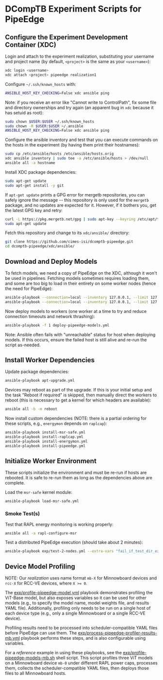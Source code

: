 # DCompTB Experiment Scripts for PipeEdge

## Configure the Experiment Development Container (XDC)

Login and attach to the experiment realization, substituting your username and project name (by default, `<project>` is the same as your `<username>`):

```sh
xdc login <username>
xdc attach <project> pipeedge realization1
```

Configure `~/.ssh/known_hosts` with:

```sh
ANSIBLE_HOST_KEY_CHECKING=False xdc ansible ping
```

Note: if you receive an error like "Cannot write to ControlPath", fix some file and directory ownerships and try again (an apparent bug in `xdc` because it has setuid as root):

```sh
sudo chown $USER:$USER ~/.ssh/known_hosts
sudo chown -R $USER:$USER ~/.ansible
ANSIBLE_HOST_KEY_CHECKING=False xdc ansible ping
```

Configure the ansible inventory and test that you can execute commands on the hosts in the experiment (by having them print their hostnames):

```sh
sudo cp /etc/ansible/hosts /etc/ansible/hosts.orig
xdc ansible inventory | sudo tee -a /etc/ansible/hosts > /dev/null
ansible all -a hostname
```

Install XDC package dependencies:

```sh
sudo apt-get update
sudo apt-get install -y git
```

If `apt-get update` prints a GPG error for mergetb repositories, you can safely ignore the message -- this repository is only used for the `mergetb` package, and no updates are expected for it.
However, if it bothers you, get the latest GPG key and retry:

```sh
curl -L https://pkg.mergetb.net/gpg | sudo apt-key --keyring /etc/apt/trusted.gpg.d/mergetb.gpg add -
sudo apt-get update
```

Fetch this repository and change to its `xdc/ansible/` directory:

```sh
git clone https://github.com/cimes-isi/dcomptb-pipeedge.git
cd dcomptb-pipeedge/xdc/ansible/
```


## Download and Deploy Models

To fetch models, we need a copy of PipeEdge on the XDC, although it won't be used in pipelines.
Fetching models sometimes requires loading them, and some are too big to load in their entirety on some worker nodes (hence the need for PipeEdge):

```sh
ansible-playbook --connection=local --inventory 127.0.0.1, --limit 127.0.0.1 install-pipeedge.yml
ansible-playbook --connection=local --inventory 127.0.0.1, --limit 127.0.0.1 fetch-pipeedge-models.yml
```

Now deploy models to workers (one worker at a time to try and reduce connection timeouts and network thrashing):

```sh
ansible-playbook -f 1 deploy-pipeedge-models.yml
```

Note: Ansible often fails with "unreachable" status for host when deploying models.
If this occurs, ensure the failed host is still alive and re-run the script as-needed.


## Install Worker Dependencies

Update package dependencies:

```sh
ansible-playbook apt-upgrade.yml
```

Devices may reboot as part of the upgrade.
If this is your initial setup and the task "Reboot if required" is skipped, then manually direct the workers to reboot (this is necessary to get a kernel for which headers are available):

```sh
ansible all -b -m reboot
```

Now install custom dependencies (NOTE: there is a partial ordering for these scripts, e.g., `energymon` depends on `raplcap`):

```sh
ansible-playbook install-msr-safe.yml
ansible-playbook install-raplcap.yml
ansible-playbook install-energymon.yml
ansible-playbook install-pipeedge.yml
```


## Initialize Worker Environment

These scripts initialize the environment and must be re-run if hosts are rebooted.
It is safe to re-run them as long as the dependencies above are complete.

Load the `msr-safe` kernel module:

```sh
ansible-playbook load-msr-safe.yml
```

### Smoke Test(s)

Test that RAPL energy monitoring is working properly:

```sh
ansible all -a rapl-configure-msr
```

Test a distributed PipeEdge execution (should take about 2 minutes):

```sh
ansible-playbook exp/test-2-nodes.yml --extra-vars "fail_if_test_dir_exists=false"
```


## Device Model Profiling

NOTE: Our _realization_ uses name format `mb-X` for Minnowboard devices and `rcc-X` for RCC-VE devices, where `X >= 0`.

The [exp/profile-pipeedge-model.yml](./ansible/exp/profile-pipeedge-model.yml) playbook demonstrates profiling the ViT-Base model, but also exposes variables so it can be used for other models (e.g., to specify the model name, model weights file, and results YAML file).
Additionally, profiling only needs to be run on a single host of each device type (e.g., only a single Minnowboard or a single RCC-VE device).

Profiling results need to be processed into scheduler-compatible YAML files before PipeEdge can use them.
The [exp/process-pipeedge-profiler-results-mb.yml](./ansible/exp/process-pipeedge-profiler-results-mb.yml) playbook performs these steps, and is also configurable using variables.

For a _reference_ example in using these playbooks, see the [exp/profile-pipeedge-models-mb.sh](./ansible/exp/profile-pipeedge-models-mb.sh) shell script.
This script profiles three ViT models on a Minnowboard device `mb-0` under different RAPL power caps, processes them, collects the scheduler-compatible YAML files, then deploys those files to all Minnowboard hosts.
